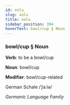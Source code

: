 ```yaml
---
id: xolu
slug: xolu
title: xolu
sidebar_position: 394
hoverText: bowl/cup § Noun
---
```


### bowl/cup § Noun

**Verb**: to be a bowl/cup

**Noun**: bowl/cup

**Modifier**: bowl/cup-related

German Schale /ˈʃaːlə/

*Germanic Language Family*